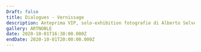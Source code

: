 ```yaml
---
Draft: false
title: Dialogues - Vernissage
description: Anteprima VIP, solo-exhibition fotografie di Alberto Selvestrel
gallery: ARTNOBLE
date: 2020-10-01T16:30:00.000Z
endDate: 2020-10-01T20:00:00.000Z
---
```

